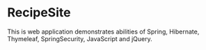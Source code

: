 # RecipeSite
This is web application demonstrates abilities of Spring, Hibernate, Thymeleaf, SpringSecurity, JavaScript and jQuery. 
